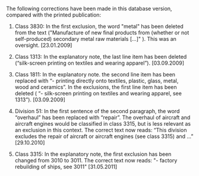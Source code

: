 The following corrections have been made in this database version, compared with the printed publication:

1. Class 3830: In the first exclusion, the word "metal" has been deleted from the text ("Manufacture of new final products from (whether or not self-produced) secondary metal raw materials [...]" ). This was an oversight.
[23.01.2009]

2. Class 1313: In the explanatory note, the last line item has been deleted (“silk-screen printing on textiles and wearing apparel”).
[03.09.2009]

3. Class 1811: In the explanatory note. the second line item has been replaced with “- printing directly onto textiles, plastic, glass, metal, wood and ceramics”. In the exclusions, the first line item has been deleted ( “- silk-screen printing on textiles and wearing apparel, see 1313”).
[03.09.2009]

4. Division 51: In the first sentence of the second paragraph, the word “overhaul” has been replaced with “repair”. The overhaul of aircraft and aircraft engines would be classified in class 3315, but is less relevant as an exclusion in this context.
The correct text now reads:
“This division excludes the repair of aircraft or aircraft engines (see class 3315) and …”
[29.10.2010]

5. Class 3315: In the explanatory note, the first exclusion has been changed from 3010 to 3011. The correct text now reads:
"- factory rebuilding of ships, see 3011"
[31.05.2011]
